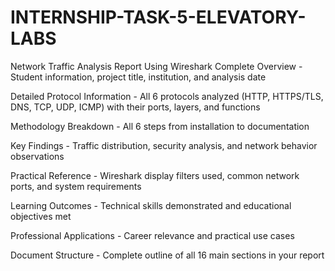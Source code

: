 # INTERNSHIP-TASK-5-ELEVATORY-LABS
Network Traffic Analysis Report Using Wireshark
Complete Overview - Student information, project title, institution, and analysis date

Detailed Protocol Information - All 6 protocols analyzed (HTTP, HTTPS/TLS, DNS, TCP, UDP, ICMP) with their ports, layers, and functions

Methodology Breakdown - All 6 steps from installation to documentation

Key Findings - Traffic distribution, security analysis, and network behavior observations

Practical Reference - Wireshark display filters used, common network ports, and system requirements

Learning Outcomes - Technical skills demonstrated and educational objectives met

Professional Applications - Career relevance and practical use cases

Document Structure - Complete outline of all 16 main sections in your report
